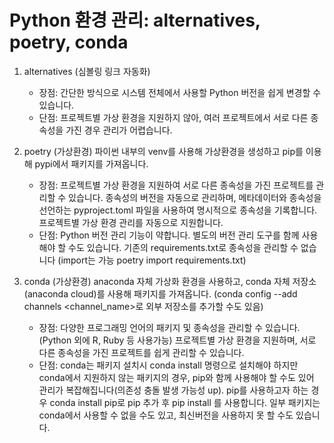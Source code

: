 # Python 환경 관리: alternatives, poetry, conda

1. alternatives (심볼링 링크 자동화)
    - 장점:
        간단한 방식으로 시스템 전체에서 사용할 Python 버전을 쉽게 변경할 수 있습니다.
    - 단점:
        프로젝트별 가상 환경을 지원하지 않아, 여러 프로젝트에서 서로 다른 종속성을 가진 경우 관리가 어렵습니다.

2. poetry (가상환경)
    파이썬 내부의 venv를 사용해 가상환경을 생성하고 pip를 이용해 pypi에서 패키지를 가져옵니다.
    - 장점:
        프로젝트별 가상 환경을 지원하여 서로 다른 종속성을 가진 프로젝트를 관리할 수 있습니다.
        종속성의 버전을 자동으로 관리하며, 메타데이터와 종속성을 선언하는 pyproject.toml 파일을 사용하여 명시적으로 종속성을 기록합니다.
        프로젝트별 가상 환경 관리를 자동으로 지원합니다.
    - 단점:
        Python 버전 관리 기능이 약합니다. 별도의 버전 관리 도구를 함께 사용해야 할 수도 있습니다.
        기존의 requirements.txt로 종속성을 관리할 수 없습니다 (import는 가능 poetry import requirements.txt)
        
3. conda (가상환경)
    anaconda 자체 가상화 환경을 사용하고, conda 자체 저장소(anaconda cloud)를 사용해 패키지를 가져옵니다. (conda config --add channels <channel_name>로 외부 저장소를 추가할 수도 있음)
    - 장점:
        다양한 프로그래밍 언어의 패키지 및 종속성을 관리할 수 있습니다. (Python 외에 R, Ruby 등 사용가능)
        프로젝트별 가상 환경을 지원하며, 서로 다른 종속성을 가진 프로젝트를 쉽게 관리할 수 있습니다.
    - 단점:
        conda는 패키지 설치시 conda install 명령으로 설치해야 하지만 conda에서 지원하지 않는 패키지의 경우, pip와 함께 사용해야 할 수도 있어 관리가 복잡해집니다(의존성 충돌 발생 가능성 up). pip를 사용하고자 하는 경우 conda install pip로 pip 추가 후 pip install <package> 를 사용합니다.
        일부 패키지는 conda에서 사용할 수 없을 수도 있고, 최신버전을 사용하지 못 할 수도 있습니다.
